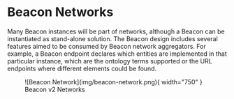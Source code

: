# Beacon Networks

Many Beacon instances will be part of networks, although a Beacon can be instantiated as stand-alone solution. The Beacon design includes several features aimed to be consumed by Beacon network aggregators. For example, a Beacon endpoint declares which entities are implemented in that particular instance, which are the ontology terms supported or the URL endpoints where different elements could be found.

<figure markdown>
  ![Beacon Network](img/beacon-network.png){ width="750" }
  <figcaption>Beacon v2 Networks</figcaption>
</figure>
